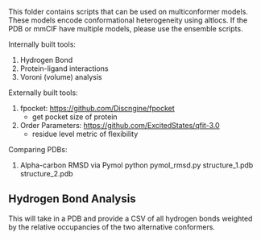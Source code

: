 This folder contains scripts that can be used on multiconformer models. These models encode conformational heterogeneity using altlocs. If the PDB or mmCIF have multiple models, please use the ensemble scripts.

Internally built tools:
1) Hydrogen Bond
2) Protein-ligand interactions
3) Voroni (volume) analysis 



Externally built tools: 
1) fpocket: https://github.com/Discngine/fpocket
    - get pocket size of protein
2) Order Parameters: https://github.com/ExcitedStates/qfit-3.0
    - residue level metric of flexibility

Comparing PDBs:
1) Alpha-carbon RMSD via Pymol
       python pymol_rmsd.py structure_1.pdb structure_2.pdb


## Hydrogen Bond Analysis

This will take in a PDB and provide a CSV of all hydrogen bonds weighted by the relative occupancies of the two alternative conformers. 
